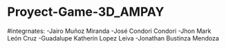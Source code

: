 # Proyect-Game-3D_AMPAY
#integrnates:
-Jairo Muñoz Miranda
-José Condori Condori
-Jhon Mark León Cruz 
-Guadalupe Katherin Lopez Leiva 
-Jonathan Bustinza Mendoza
